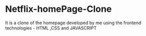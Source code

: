 # Netflix-homePage-Clone
It is a  clone of the homepage developed by me using the frontend technologies - HTML ,CSS and JAVASCRIPT
